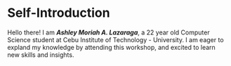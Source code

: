 # Self-Introduction

Hello there! I am ***Ashley Moriah A. Lazaraga***, a 22 year old Computer Science student at Cebu Institute of Technology - University. I am eager to expland my knowledge by attending this workshop, and excited to learn new skills and insights.